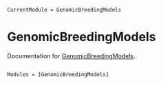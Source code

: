 ```@meta
CurrentModule = GenomicBreedingModels
```

# GenomicBreedingModels

Documentation for [GenomicBreedingModels](https://github.com/GenomicBreeding/GenomicBreedingModels.jl).

```@index
```

```@autodocs
Modules = [GenomicBreedingModels]
```
